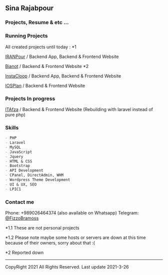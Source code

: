 ## Sina Rajabpour

### Projects, Resume & etc ...

### Running Projects

All created projects until today : *1

[IRANPour](http://legal-dictionary.net/) / Backend App, Backend & Frontend Website

[Bianot](https://www.bianot.com/) / Backend & Frontend Website *2

[InstaCloop](http://instacloop.com/) / Backend App, Backend & Frontend Website

[IOSPlan](https://iosplan.ir/) / Backend & Frontend Website

### Projects In progress

[ITAfza](https://itafza.ir/) / Backend & Frontend Website (Rebuilding with laravel instead of pure php)

### Skills

```markdown
- PHP
- Laravel
- MySQL
- JavaScript
- Jquery
- HTML & CSS
- Bootstrap
- API Development
- CPanel, DirectAdmin, WHM
- Wordpress Theme Development
- UI & UX, SEO
- LPIC1
```

### Contact me

Phone: +989026464374 (also available on Whatsapp)
Telegram: [@FizzoBramoss](https://t.me/FizzoBramoss)

*1.1 These are not personal projects

*1.2 Please note maybe some hosts or servers are down at this time because of their owners, sorry about that :(

*2 Reported down

***
CopyRight 2021 All Rights Reserved. Last update 2021-3-26
